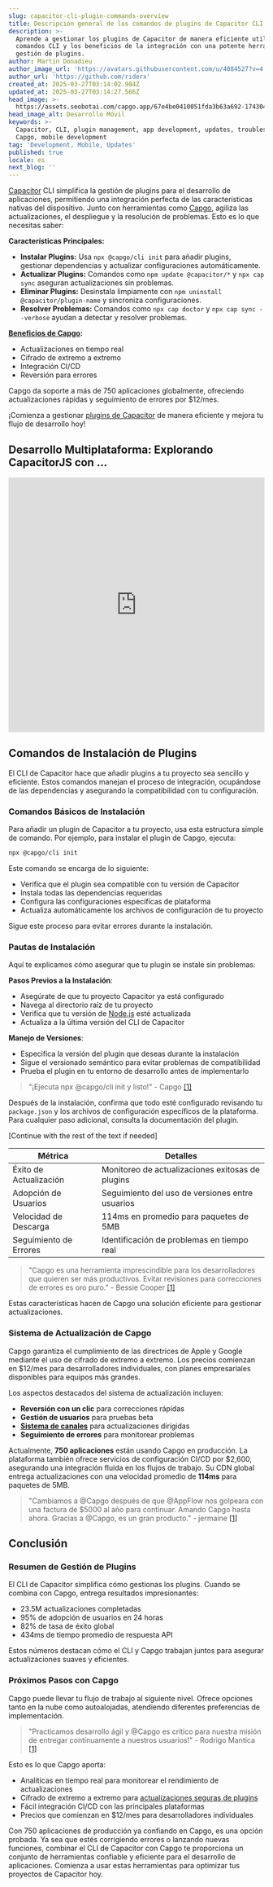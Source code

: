 ```yaml
---
slug: capacitor-cli-plugin-commands-overview
title: Descripción general de los comandos de plugins de Capacitor CLI
description: >-
  Aprende a gestionar los plugins de Capacitor de manera eficiente utilizando
  comandos CLI y los beneficios de la integración con una potente herramienta de
  gestión de plugins.
author: Martin Donadieu
author_image_url: 'https://avatars.githubusercontent.com/u/4084527?v=4'
author_url: 'https://github.com/riderx'
created_at: 2025-03-27T03:14:02.984Z
updated_at: 2025-03-27T03:14:27.566Z
head_image: >-
  https://assets.seobotai.com/capgo.app/67e4be0410051fda3b63a692-1743045267566.jpg
head_image_alt: Desarrollo Móvil
keywords: >-
  Capacitor, CLI, plugin management, app development, updates, troubleshooting,
  Capgo, mobile development
tag: 'Development, Mobile, Updates'
published: true
locale: es
next_blog: ''
---
```

[Capacitor](https://capacitorjs.com/) CLI simplifica la gestión de plugins para el desarrollo de aplicaciones, permitiendo una integración perfecta de las características nativas del dispositivo. Junto con herramientas como [Capgo](https://capgo.app/), agiliza las actualizaciones, el despliegue y la resolución de problemas. Esto es lo que necesitas saber:

**Características Principales:**

-   **Instalar Plugins:** Usa `npx @capgo/cli init` para añadir plugins, gestionar dependencias y actualizar configuraciones automáticamente.
-   **Actualizar Plugins:** Comandos como `npm update @capacitor/*` y `npx cap sync` aseguran actualizaciones sin problemas.
-   **Eliminar Plugins:** Desinstala limpiamente con `npm uninstall @capacitor/plugin-name` y sincroniza configuraciones.
-   **Resolver Problemas:** Comandos como `npx cap doctor` y `npx cap sync --verbose` ayudan a detectar y resolver problemas.

**[Beneficios de Capgo](https://capgo.app/consulting/):**

-   Actualizaciones en tiempo real
-   Cifrado de extremo a extremo
-   Integración CI/CD
-   Reversión para errores

Capgo da soporte a más de 750 aplicaciones globalmente, ofreciendo actualizaciones rápidas y seguimiento de errores por $12/mes.

¡Comienza a gestionar [plugins de Capacitor](https://capgo.app/plugins/) de manera eficiente y mejora tu flujo de desarrollo hoy!

## Desarrollo Multiplataforma: Explorando CapacitorJS con ...

<iframe src="https://www.youtube.com/embed/73YWZ1G_DX4" title="YouTube video player" frameborder="0" allow="accelerometer; autoplay; clipboard-write; encrypted-media; gyroscope; picture-in-picture; web-share" referrerpolicy="strict-origin-when-cross-origin" style="width: 100%; height: 500px;" allowfullscreen></iframe>

## Comandos de Instalación de Plugins

El CLI de Capacitor hace que añadir plugins a tu proyecto sea sencillo y eficiente. Estos comandos manejan el proceso de integración, ocupándose de las dependencias y asegurando la compatibilidad con tu configuración.

### Comandos Básicos de Instalación

Para añadir un plugin de Capacitor a tu proyecto, usa esta estructura simple de comando. Por ejemplo, para instalar el plugin de Capgo, ejecuta:

```bash
npx @capgo/cli init
```

Este comando se encarga de lo siguiente:

-   Verifica que el plugin sea compatible con tu versión de Capacitor
-   Instala todas las dependencias requeridas
-   Configura las configuraciones específicas de plataforma
-   Actualiza automáticamente los archivos de configuración de tu proyecto

Sigue este proceso para evitar errores durante la instalación.

### Pautas de Instalación

Aquí te explicamos cómo asegurar que tu plugin se instale sin problemas:

**Pasos Previos a la Instalación**:

-   Asegúrate de que tu proyecto Capacitor ya está configurado
-   Navega al directorio raíz de tu proyecto
-   Verifica que tu versión de [Node.js](https://nodejs.org/en) esté actualizada
-   Actualiza a la última versión del CLI de Capacitor

**Manejo de Versiones**:

-   Especifica la versión del plugin que deseas durante la instalación
-   Sigue el versionado semántico para evitar problemas de compatibilidad
-   Prueba el plugin en tu entorno de desarrollo antes de implementarlo

> "¡Ejecuta npx @capgo/cli init y listo!" - Capgo [\[1\]](https://capgo.app/)

Después de la instalación, confirma que todo esté configurado revisando tu `package.json` y los archivos de configuración específicos de la plataforma. Para cualquier paso adicional, consulta la documentación del plugin.

[Continue with the rest of the text if needed]

| Métrica | Detalles |
| --- | --- |
| Éxito de Actualización | Monitoreo de actualizaciones exitosas de plugins |
| Adopción de Usuarios | Seguimiento del uso de versiones entre usuarios |
| Velocidad de Descarga | 114ms en promedio para paquetes de 5MB |
| Seguimiento de Errores | Identificación de problemas en tiempo real |

> "Capgo es una herramienta imprescindible para los desarrolladores que quieren ser más productivos. Evitar revisiones para correcciones de errores es oro puro." - Bessie Cooper [\[1\]](https://capgo.app/)

Estas características hacen de Capgo una solución eficiente para gestionar actualizaciones.

### Sistema de Actualización de Capgo

Capgo garantiza el cumplimiento de las directrices de Apple y Google mediante el uso de cifrado de extremo a extremo. Los precios comienzan en $12/mes para desarrolladores individuales, con planes empresariales disponibles para equipos más grandes.

Los aspectos destacados del sistema de actualización incluyen:

-   **Reversión con un clic** para correcciones rápidas
-   **Gestión de usuarios** para pruebas beta
-   **[Sistema de canales](https://capgo.app/docs/plugin/cloud-mode/channel-system/)** para actualizaciones dirigidas
-   **Seguimiento de errores** para monitorear problemas

Actualmente, **750 aplicaciones** están usando Capgo en producción. La plataforma también ofrece servicios de configuración CI/CD por $2,600, asegurando una integración fluida en los flujos de trabajo. Su CDN global entrega actualizaciones con una velocidad promedio de **114ms** para paquetes de 5MB.

> "Cambiamos a @Capgo después de que @AppFlow nos golpeara con una factura de $5000 al año para continuar. Amando Capgo hasta ahora. Gracias a @Capgo, es un gran producto." - jermaine [\[1\]](https://capgo.app/)

## Conclusión

### Resumen de Gestión de Plugins

El CLI de Capacitor simplifica cómo gestionas los plugins. Cuando se combina con Capgo, entrega resultados impresionantes:

-   23.5M actualizaciones completadas
-   95% de adopción de usuarios en 24 horas
-   82% de tasa de éxito global
-   434ms de tiempo promedio de respuesta API

Estos números destacan cómo el CLI y Capgo trabajan juntos para asegurar actualizaciones suaves y eficientes.

### Próximos Pasos con Capgo

Capgo puede llevar tu flujo de trabajo al siguiente nivel. Ofrece opciones tanto en la nube como autoalojadas, atendiendo diferentes preferencias de implementación.

> "Practicamos desarrollo ágil y @Capgo es crítico para nuestra misión de entregar continuamente a nuestros usuarios!" - Rodrigo Mantica [\[1\]](https://capgo.app/)

Esto es lo que Capgo aporta:

-   Analíticas en tiempo real para monitorear el rendimiento de actualizaciones
-   Cifrado de extremo a extremo para [actualizaciones seguras de plugins](https://capgo.app/docs/plugin/self-hosted/encrypted-bundles/)
-   Fácil integración CI/CD con las principales plataformas
-   Precios que comienzan en $12/mes para desarrolladores individuales

Con 750 aplicaciones de producción ya confiando en Capgo, es una opción probada. Ya sea que estés corrigiendo errores o lanzando nuevas funciones, combinar el CLI de Capacitor con Capgo te proporciona un conjunto de herramientas confiable y eficiente para el desarrollo de aplicaciones. Comienza a usar estas herramientas para optimizar tus proyectos de Capacitor hoy.
